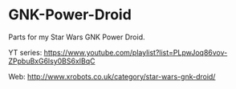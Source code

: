 # GNK-Power-Droid

Parts for my Star Wars GNK Power Droid.

YT series: https://www.youtube.com/playlist?list=PLpwJoq86vov-ZPpbuBxG6lsy0BS6xIBqC

Web: http://www.xrobots.co.uk/category/star-wars-gnk-droid/
